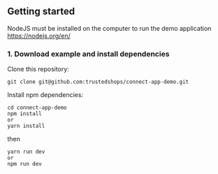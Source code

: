## Getting started

NodeJS must be installed on the computer to run the demo application https://nodejs.org/en/


### 1. Download example and install dependencies


Clone this repository:


```
git clone git@github.com:trustedshops/connect-app-demo.git
```


Install npm dependencies:


```
cd connect-app-demo
npm install
or
yarn install
```


then

```
yarn run dev
or
npm run dev
```

